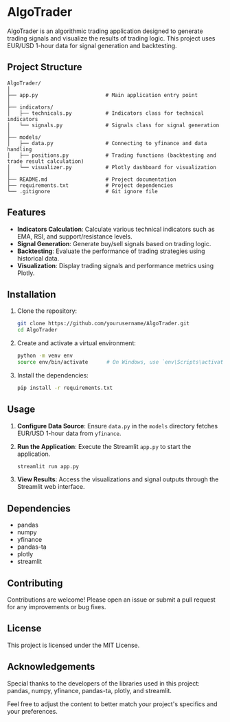 # AlgoTrader

AlgoTrader is an algorithmic trading application designed to generate trading signals and visualize the results of trading logic. This project uses EUR/USD 1-hour data for signal generation and backtesting.

## Project Structure

```plaintext
AlgoTrader/
│
├── app.py                      # Main application entry point
│
├── indicators/
│   ├── technicals.py           # Indicators class for technical indicators
│   └── signals.py              # Signals class for signal generation
│
├── models/
│   ├── data.py                 # Connecting to yfinance and data handling
│   ├── positions.py            # Trading functions (backtesting and trade result calculation)
│   └── visualizer.py           # Plotly dashboard for visualization
│
├── README.md                   # Project documentation
├── requirements.txt            # Project dependencies
└── .gitignore                  # Git ignore file
```

## Features

- **Indicators Calculation**: Calculate various technical indicators such as EMA, RSI, and support/resistance levels.
- **Signal Generation**: Generate buy/sell signals based on trading logic.
- **Backtesting**: Evaluate the performance of trading strategies using historical data.
- **Visualization**: Display trading signals and performance metrics using Plotly.

## Installation

1. Clone the repository:

   ```sh
   git clone https://github.com/yourusername/AlgoTrader.git
   cd AlgoTrader
   ```

2. Create and activate a virtual environment:

   ```sh
   python -m venv env
   source env/bin/activate      # On Windows, use `env\Scripts\activate`
   ```

3. Install the dependencies:

   ```sh
   pip install -r requirements.txt
   ```

## Usage

1. **Configure Data Source**: Ensure `data.py` in the `models` directory fetches EUR/USD 1-hour data from `yfinance`.

2. **Run the Application**: Execute the Streamlit `app.py` to start the application.

   ```sh
   streamlit run app.py
   ```

3. **View Results**: Access the visualizations and signal outputs through the Streamlit web interface.

## Dependencies

- pandas
- numpy
- yfinance
- pandas-ta
- plotly
- streamlit

## Contributing

Contributions are welcome! Please open an issue or submit a pull request for any improvements or bug fixes.

## License

This project is licensed under the MIT License.

## Acknowledgements

Special thanks to the developers of the libraries used in this project: pandas, numpy, yfinance, pandas-ta, plotly, and streamlit.

Feel free to adjust the content to better match your project's specifics and your preferences.
